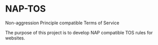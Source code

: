 # NAP-TOS
Non-aggression Principle compatible Terms of Service

The purpose of this project is to develop NAP compatible TOS rules for websites.
